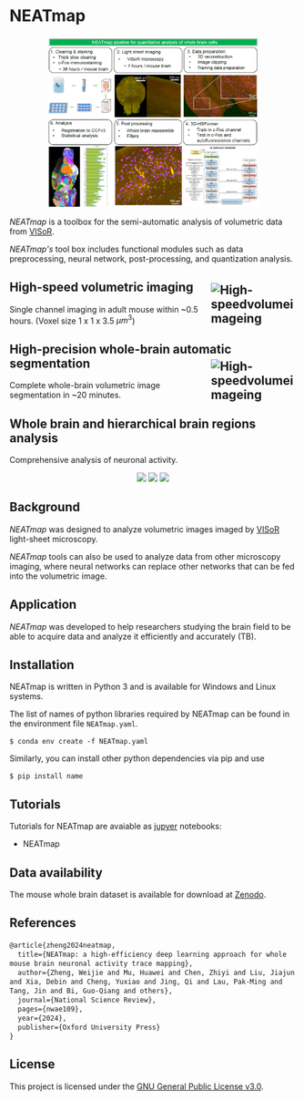 NEATmap
========
<p align="center">
<img src="Docs/Html/_images/NEATmap_pipeline.png"
height="300">
</p>

*NEATmap* is a toolbox for the semi-automatic analysis of volumetric data from [VISoR](https://github.com/BilabOptics/VISoR_code/).

*NEATmap's* tool box includes functional modules such as data preprocessing, neural network, post-processing, and quantization analysis.

## High-speed volumetric imaging <img src="Docs/Html/_images/VISoR_imaging.gif" alt="High-speedvolumeimageing" width="150" align="right" vspace = "5"/></a>

Single channel imaging in adult mouse within ~0.5 hours. (Voxel size 1 x 1 x 3.5 $μm^3$)

## High-precision whole-brain automatic segmentation <img src="Docs/Html/_images/segmentation.gif" alt="High-speedvolumeimageing" width="150" align="right" vspace = "5"/></a>

Complete whole-brain volumetric image segmentation in ~20 minutes.

## Whole brain and hierarchical brain regions analysis

Comprehensive analysis of neuronal activity.


<p align="center">
<img src="Docs/Html/_images/whole_activity.gif"
height=150>
<img src="Docs/Html/_images/region_spot.gif"
height=150>
<img src="Docs/Html/_images/layer_spot.gif"
height=150>
</p>

## Background

*NEATmap* was designed to analyze volumetric images imaged by [VISoR](https://github.com/BilabOptics/VISoR_code/) light-sheet microscopy.

*NEATmap* tools can also be used to analyze data from other microscopy imaging, where neural networks can replace other networks that can be fed into the volumetric image.

## Application

*NEATmap* was developed to help researchers studying the brain field to be able to acquire data and analyze it efficiently and accurately (TB).

## Installation

NEATmap is written in Python 3 and is available for Windows and Linux systems.

The list of names of python libraries required by NEATmap can be found in the environment file `NEATmap.yaml`.
    
    $ conda env create -f NEATmap.yaml

Similarly, you can install other python dependencies via pip and use

    $ pip install name

## Tutorials

Tutorials for NEATmap are avaiable as [jupyer](https://jupyter.org/) notebooks:

  * NEATmap

## Data availability
The mouse whole brain dataset is available for download at [Zenodo](https://zenodo.org/record/8133486).

## References
    @article{zheng2024neatmap,
      title={NEATmap: a high-efficiency deep learning approach for whole mouse brain neuronal activity trace mapping},
      author={Zheng, Weijie and Mu, Huawei and Chen, Zhiyi and Liu, Jiajun and Xia, Debin and Cheng, Yuxiao and Jing, Qi and Lau, Pak-Ming and Tang, Jin and Bi, Guo-Qiang and others},
      journal={National Science Review},
      pages={nwae109},
      year={2024},
      publisher={Oxford University Press}
    }
## License
This project is licensed under the [GNU General Public License v3.0](LICENSE).
